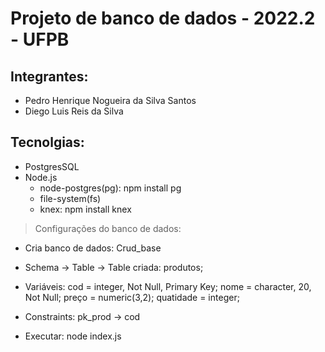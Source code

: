 # Projeto de banco de dados - 2022.2 - UFPB

## Integrantes:

- Pedro Henrique Nogueira da Silva Santos
- Diego Luis Reis da Silva

## Tecnolgias:

- PostgresSQL
- Node.js
    - node-postgres(pg): npm install pg
    - file-system(fs)
    - knex: npm install knex

> Configurações do banco de dados:

- Cria banco de dados: Crud_base 

- Schema -> Table -> Table criada: produtos;

- Variáveis: cod = integer, Not Null, Primary Key; nome = character, 20, Not Null; preço = numeric(3,2); quatidade = integer;

- Constraints: pk_prod -> cod

- Executar: node index.js